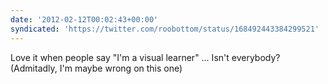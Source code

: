 ```yaml
---
date: '2012-02-12T00:02:43+00:00'
syndicated: 'https://twitter.com/roobottom/status/168492443384299521'
---
```

Love it when people say "I'm a visual learner" … Isn't everybody? (Admitadly, I'm maybe wrong on this one)
